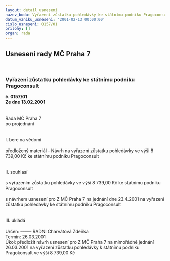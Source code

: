 ```yaml
---
layout: detail_usneseni
nazev_bodu: Vyřazení zůstatku pohledávky ke státnímu podniku Pragoconsult
datum_vzniku_usneseni: '2001-02-13 00:00:00'
cislo_usneseni: 0157/01
prilohy: []
organ: rada
---
```

<div id="ucUsn_pList" class="usn">
	<span><h2>Usnesení rady MČ Praha 7 </h2>
<br></span><div class="standBody">
<span><h3>Vyřazení zůstatku pohledávky ke státnímu podniku Pragoconsult</h3></span><div class="center">
		<strong>č. 0157/01</strong><br>
	</div>
<div class="center">
		<strong>Ze dne 13.02.2001</strong><br><br>
	</div>
<br>Rada MČ Praha 7<br>po projednání<br><br><br>I.	bere na vědomí<br><br> předložený materiál - Návrh na vyřazení zůstatku pohledávky ve výši 8 739,00 Kč ke státnímu podniku Pragoconsult<br><br><br>II.	souhlasí <br><br>s vyřazením zůstatku pohledávky ve výši 8 739,00 Kč ke státnímu podniku Pragoconsult<br><br>s návrhem usnesení pro Z MČ Praha 7 na jednání dne 23.4.2001 na vyřazení zůstatku pohledávky ke státnímu podniku Pragoconsult<br><br><br>III.	ukládá <br><br> Určen:	–––––	RADNI Charvátová Zdeňka<br>Termín: 26.03.2001<br>Úkol:	předložit návrh usnesení pro Z MČ Praha 7 na mimořádné jednání 26.03.2001 na vyřazení zůstatku pohledávky k státnímu podniku Pragokonsult ve výši 8 739,00 Kč <br> <br><br><br><br><br><br> <br>
</div>
</div>